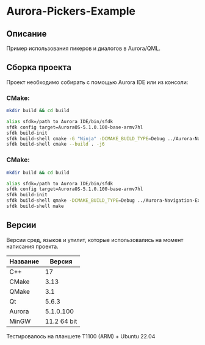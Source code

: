 # Aurora-Pickers-Example

## Описание

Пример использования пикеров и диалогов в Aurora/QML.

## Сборка проекта

Проект необходимо собирать с помощью Aurora IDE или из консоли:

### CMake:

```bash
mkdir build && cd build

alias sfdk=/path to Aurora IDE/bin/sfdk
sfdk config target=AuroraOS-5.1.0.100-base-armv7hl
sfdk build-init
sfdk build-shell cmake -G "Ninja" -DCMAKE_BUILD_TYPE=Debug ../Aurora-Navigation-Example/
sfdk build-shell cmake --build . -j6
```
### CMake:

```bash
mkdir build && cd build

alias sfdk=/path to Aurora IDE/bin/sfdk
sfdk config target=AuroraOS-5.1.0.100-base-armv7hl
sfdk build-init
sfdk build-shell qmake -DCMAKE_BUILD_TYPE=Debug ../Aurora-Navigation-Example/
sfdk build-shell make
```

## Версии

Версии сред, языков и утилит, которые использовались на момент написания проекта.

| Название   | Версия               |
| -----------|----------------------|
| C++        | 17                   |
| CMake      | 3.13                 |
| QMake      | 3.1                  |
| Qt         | 5.6.3                |
| Aurora     | 5.1.0.100            |
| MinGW      | 11.2 64 bit          |

Тестировалось на планшете T1100 (ARM) + Ubuntu 22.04